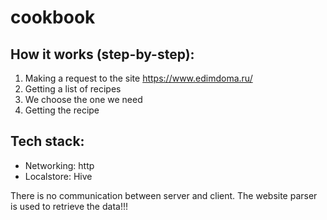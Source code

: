 # cookbook

## How it works (step-by-step):
1. Making a request to the site https://www.edimdoma.ru/
2. Getting a list of recipes
3. We choose the one we need
4. Getting the recipe

## Tech stack:
- Networking: http
- Localstore: Hive

There is no communication between server and client. The website parser is used to retrieve the data!!!
